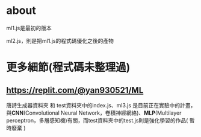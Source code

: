 # about
ml1.js是最初的版本

ml2.js，則是把ml1.js的程式碼優化之後的產物


# 更多細節(程式碼未整理過)
https://replit.com/@yan930521/ML
---
唐詩生成器資料夾 和 test資料夾中的index.js、ml3.js 是目前正在實驗中的計畫，與**CNN**(Convolutional Neural Network，卷積神經網絡)、**MLP**(Multilayer perceptron，多層感知機)有關，而test資料夾中的test.js則是強化學習的作品( 暫時廢棄 )
